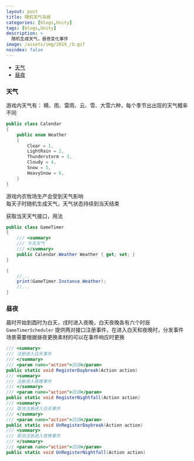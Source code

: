 ```yaml
---
layout: post
title: 随机天气系统
categories: [blogs,Unity]
tags: [blogs,Unity]
description: >
  随机生成天气，昼夜变化事件
image: /assets/img/2019_/b.gif
noindex: false
---
```

* [天气](#天气)  
* [昼夜](#昼夜)
### 天气
游戏内天气有： 睛、雨、雷雨、云、雪、大雪六种，每个季节出出现的天气概率不同  
```c#
public class Calendar
{
    public enum Weather
    {
        Clear = 1,
        LightRain = 2,
        Thunderstorm = 3,
        Cloudy = 4,
        Snow = 5,
        HeavySnow = 6,
    }
}
```

游戏内农牧场生产会受到天气影响  
每天子时随机生成天气，天气状态持续到当天结束  

获取当天天气接口，用法
```c#
public class GameTimer
{
    /// <summary>
    /// 今天天气
    /// </summary>
    public Calendar.Weather Weather { get; set; }
}

{
    //...
    print(GameTimer.Instance.Weather);
    //...
}
```

### 昼夜
晨时开始到酉时为白天，戌时进入夜晚，白天夜晚各有六个时辰  
`GameTimerScheduler` 提供两对接口注册事件，在进入白天和夜晚时，分发事件  
场景需要根据昼夜更换素材的可以在事件响应时更换
```c#
/// <summary>
/// 注册进入白天事件
/// </summary>
/// <param name="action">回调</param>
public static void RegisterDaybreak(Action action)
/// <summary>
/// 注册进入夜晚事件
/// </summary>
/// <param name="action">回调</param>
public static void RegisterNightfall(Action action)
/// <summary>
/// 取消注册进入白天事件
/// </summary>
/// <param name="action">回调</param>
public static void UnRegisterDaybreak(Action action)
/// <summary>
/// 取消注册进入夜晚事件
/// </summary>
/// <param name="action">回调</param>
public static void UnRegisterNightfall(Action action)
```